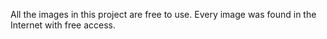All the images in this project are free to use. Every image was found in the Internet with free access.
